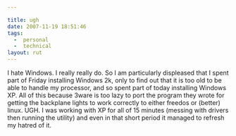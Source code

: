 ```yaml
---

title: ugh
date: 2007-11-19 18:51:46
tags:
  -  personal
  -  technical
layout: rut
---
```


I hate Windows.  I really really do.  So I am particularly displeased that I spent part of Friday installing Windows 2k, only to find out that it is too old to be able to handle my processor, and so spent part of today installing Windows XP.  All of this because 3ware is too lazy to port the program they wrote for getting the backplane lights to work correctly to either freedos or (better) linux.  UGH.  I was working with XP for all of 15 minutes (messing with drivers then running the utility) and even in that short period it managed to refresh my hatred of it. 

